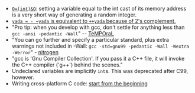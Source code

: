 * [`O=(int)&O`](https://github.com/duckythescientist/obfuscatedLife/blob/master/remarks.md#int-_2048ointo______): setting a variable equal to the int cast of its memory address is a very short way of generating a random integer.
* [`yada = - ~yada` is equivalent to `++yada` because of 2's complement.](https://github.com/duckythescientist/obfuscatedLife/blob/master/remarks.md#while__-__2048___oo0x41c64e6d123450x7fffffff1024150)
* "Pro tip: when you develop with gcc, don't settle for anything less than `gcc -ansi -pedantic -Wall`" -- [TeMPOraL](https://news.ycombinator.com/item?id=7156405)
* "You can go further and specify a particular standard, plus extra warnings not included in -Wall: `gcc -std=gnu99 -pedantic -Wall -Wextra -Werror`" - [nitrogen](https://news.ycombinator.com/item?id=7156405)
* "gcc is 'Gnu Compiler Collection'. If you pass it a C++ file, it will invoke the C++ compiler ('g++') behind the scenes."
* Undeclared variables are implicitly `int`s. This was deprecated after C99, however.
* Writing cross-platform C code: [start from the beginning](http://www.ski-epic.com/source_code_essays/ten_rules_for_writing_cross_platform_c_source_code.html)
